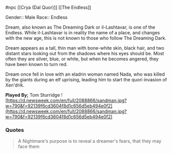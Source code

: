  #npc [[Crya (Dal Quor)]] [[The Endless]]

Gender:: Male
Race:: Endless

Dream, also known as The Dreaming Dark or il-Lashtavar, is one of the Endless. While il-Lashtavar is in reality the name of a place, and changes with the new age, this is not known to those who follow The Dreaming Dark.

Dream appears as a tall, thin man with bone-white skin, black hair, and two distant stars looking out from the shadows where his eyes should be. Most often they are silver, blue, or white, but when he becomes angered, they have been known to turn red.

Dream once fell in love with an eladrin woman named Nada, who was killed by the giants during an elf uprising, leading him to start the quori invasion of Xen'drik.

**Played By;** Tom Sturridge
![https://d.newsweek.com/en/full/2088866/sandman.jpg?w=790&f=92139f6cd3604f8d1c656d5eb494e0f2](https://d.newsweek.com/en/full/2088866/sandman.jpg?w=790&f=92139f6cd3604f8d1c656d5eb494e0f2)

### Quotes

>A Nightmare's purpose is to reveal a dreamer's fears, that they may face them
